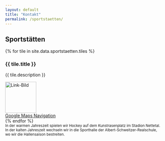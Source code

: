 ```yaml
---
layout: default
title: "Kontakt"
permalink: /sportstaetten/
---
```


## Sportstätten

<div class="tiles-container">
    {% for tile in site.data.sportstaetten.tiles %}
    <div class="tile">
        <h3>{{ tile.title }}</h3>
        <p>{{ tile.description }}</p>
        <a href="{{ tile.map_link }}" target="_blank">
            <img src="../assets/images/navigation.png" alt="Link-Bild" style="width: 100px; height: auto;"><br>
            Google Maps Navigation
        </a>
    </div>
    {% endfor %}
</div>


<small>  
    In der warmen Jahreszeit spielen wir Hockey auf dem Kunstrasenplatz im Stadion Nettetal.  
    In der kalten Jahreszeit wechseln wir in die Sporthalle der Albert-Schweitzer-Realschule, wo wir die Hallensaison bestreiten.  
</small>